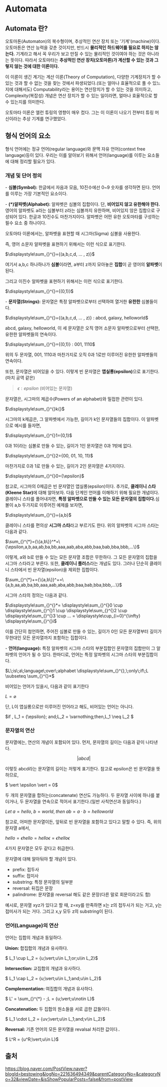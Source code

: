 # Automata

## Automata 란?

<p> 오토마톤(Automaton)의 복수형이며, 추상적인 연산 장치 또는 '기계'(machine)이다. 오토마톤은 연산 능력을 갖춘 것이지만, 반드시 <b>물리적인 하드웨어를 필요로 하지는 않는다.</b> 기계라고 해서 꼭 우리가 보고 만질 수 있는 물리적인 것이여야 하는 것은 아니라는 뜻이다. 따라서 오토마타는 <b>추상적인 연산 장치(오토마톤)가 계산할 수 있는 것과 그렇지 않는 것에 대한 이론이다.</b></p>
 
<p> 이 이론이 생긴 계기는 계산 이론(Theory of Computation), 다양한 기계장치가 할 수 있는 것과 할 수 없는 것을 찾는 것에서 파생되었다.(또는 얼마나 효율적으로 풀 수 있느지에 대해서도) Computability라는 용어는 연산장치가 할 수 있는 것을 의미하고, Complexity(복잡성) 개념은 연산 장치가 할 수 있는 일이라면, 얼마나 효율적으로 할 수 있는지를 의미한다.</p>
 
<p> 오토마타 이론은 엘런 튜링의 영향이 매우 컸다. 그는 이 이론이 나오기 전부터 튜링 머신이라는 추상 기계를 연구했었다.</p>


## 형식 언어의 요소

<p> 형식 언어에는 정규 언어(regular language)와 문맥 자유 언어(context free language)등이 있다. 우리는 이를 알아보기 위해서 언어(language)를 이루는 요소들에 대해 정리할 필요가 있다.

### 개념 및 단어 정의

<p> - <b>심볼(Symbol):</b> 한글에서 자음과 모음, 10진수에선 0~9 숫자를 생각하면 된다. 언어를 이루는 가장 기본적인 요소이다.

<p> - <b>(*)알파벳(Alphabet):</b> 알파벳은 심볼의 집합이다. 단, <b>비어있지 않고 유한해야 한다.</b> 영어의 알파벳도 a라는 심볼부터 z라는 심볼까지 유한하며, 비어있지 않은 집합으로 구성되어 있다. 한글과 10진수도 마찬가지이다. 알파벳은 어떤 유한 오토마타를 구성하는 필수 요소 중 하나이다.</p>

<p> 오토마타 이론에서는, 알파벳을 표현할 때 시그마(Sigma) 심볼을 사용한다.</p>

<p> 즉, 영어 소문자 알파벳을 표현하기 위해서는 이런 식으로 표기한다.</p>
<p></p>

$\displaystyle\sum_{}^{}={(a,b,c,d, ... , z)}$

<p> 여기서 a,b,c 하나하나가 <b>심볼</b>이라면, a부터 z까지 모아놓은 <b>집합</b>이 곧 영어의 <b>알파벳</b>이 된다.</p>

<p>그리고 이진수 알파벳을 표현하기 위해서는 이런 식으로 표기한다.</p>
<p></p>

$\displaystyle\sum_{}^{}={(0,1)}$

<p> - <b> 문자열(Strings):</b> 문자열은 특정 알파벳으로부터 선택하여 열거한 <b>유한한</b> 심볼들이다.
<p></p>

$\displaystyle\sum_{}^{}={(a,b,c,d, ... , z)} : abcd, galaxy, helloworld$

<p> abcd, galaxy, helloworld, 이 세 문자열은 오직 영어 소문자 알파벳으로부터 선택한, 유한한 알파벳들의 연속이다.</p>
<p></p>

$\displaystyle\sum_{}^{}={(0,1)} : 001, 1110$

<p> 위의 두 문자열, 001, 1110과 마찬가지로 오직 0과 1로만 이루어진 유한한 알파벳들의 연속이다.</p>
<p> 또한, 문자열은 비어있을 수 있다. 이렇게 빈 문자열은 <b>앱실롱(epsilon)</b>으로 표기한다.(마치 공역 같은)</p>

> $\epsilon : epsilon$ (비어있는 문자열)

<p> 문자열은, 시그마의 제곱수(Powers of an alphabet)와 밀접한 관련이 있다.</p>

$\displaystyle\sum_{}^{}k{}$

<p> 시그마의 k제곱은, 그 알파벳에서 가능한, 길이가 k인 문자열들의 집합이다. 이 알파벳으로 예시를 들자면,</p>

$\displaystyle\sum_{}^{}1={0,1}$

<p> 0과 1이라는 심볼로 만들 수 있는, 길이가 1인 문자열은 0과 1밖에 없다.</p>

$\displaystyle\sum_{}^{}2={00, 01, 10, 11}$

<p> 마찬가지로 0과 1로 만들 수 있는, 길이가 2인 문자열은 4가지이다. </p>

$\displaystyle\sum_{}^{}0={\epsilon}$

<p> 참고로, 시그마의 0제곱은 빈 문자열인 앱실롱(epsilon)이다. 추가로, <b>클레이니 스타(Kleene Star)</b>에 대해 알아보자. 다음 단계인 언어를 이해하기 위해 필요한 개념이다. 클레이니 스타를 풀어내자면, <b>특정 알파벳으로 만들 수 있는 모든 문자열의 집합이다.</b>심볼이 a,b 두가지로 이루어진 예제를 보자면,</p>

$\displaystyle\sum_{}^{}={a,b}$

<p> 클레이니 스타를 편의상 <b>시그마 스타</b>라고 부르기도 한다. 위의 알파벳의 시그마 스타는 다음과 같다.</p>

$\sum_{}^{*}={\{a,b\}}^*=\{\epsilon,a,b,aa,ab,ba,bb,aaa,aab,aba,abb,baa,bab,bba,bbb,...\}$

<p>이렇게, a와 b로 만들 수 있는 모든 문자열 조합은 무한하다. 그 모든 문자열의 집합을 시그마 스타라고 부른다. 또한, <b>클레이니 플러스</b>라는 개념도 있다. 그러나 단순히 클레이니 스타에서 빈 문자열(epsilon)을 제외한 집합이다.</p>

$\sum_{}^{*}+={\{a,b\}}^+=\{a,b,aa,ab,ba,bb,aaa,aab,aba,abb,baa,bab,bba,bbb,...\}$

<p> 시그마 스타의 정의는 다음과 같다.</p>

$\displaystyle\sum_{}^{}*= \displaystyle\sum_{}^{}0 \cup \displaystyle\sum_{}^{}1 \cup \displaystyle\sum_{}^{}2 \cup \displaystyle\sum_{}^{}3 \cup ... = \displaystyle\cup_{i=0}^{\infty} \displaystyle\sum_{}^{}i$

<p> 이를 간단히 첨언하면, 주어진 심볼로 만들 수 있는, 길이가 0인 모든 문자열부터 길이가 무한대인 모든 문자열까지 포함하는 집합이다.</p>

<p> - <b>언어(language):</b> 특정 알파벳의 시그마 스타의 부분집합인 문자열의 집합만이 그 알파벳의 언어가 될 수 있다. 한마디로, 언어는 특정 알파벳의 시그마 스타의 부분집합이다.</p>

$L\;is\;a\;language\;over\;alphabet \displaystyle\sum_{}^{},\;only\;if\;L \subseteq \sum_{}^{}*$

<p> 비어있는 언어가 있을시, 다음과 같이 표기한다</p>

$L = \varnothing$

<p> 단, L이 앱실롱으로만 이루어진 언어라고 해도, 비어있는 언어는 아니다.</p>

$if \, L_1 = \{\epsilon\}\; and\;L_2 = \varnothing\;then\,L_1 \neq L_2 $

### 문자열의 연산

<p> 문자열에는, 연산의 개념이 포함되어 있다. 먼저, 문자열의 길이는 다음과 같이 나타낸다.</p>

$$ \vert abcd \vert$$

<p> 이렇듯 abcd라는 문자열의 길이는 저렇게 표기한다. 참고로 epsilon은 빈 문자열을 뜻하므로,<p>

$ \vert \epsilon \vert = 0$

<p> 두 개의 문자열을 합하는(concatenate) 연산도 가능하다. 두 문자열 사이에 하나를 붙이거나, 두 문자열을 연속으로 적어서 표기한다.(일반 사칙연산과 동일하다.)</p>

$Let\;a = hello,\;b = world, \; then \; ab = a\cdot b = helloworld$

<p> 참고로, 어떠한 문자열이든, 앞뒤로 빈 문자열을 포함하고 있다고 말할 수 있다. 즉, 위의 문자열 a에서,<p>

$hello = \epsilon hello = hello\epsilon = \epsilon hello \epsilon$

<p> 4가지 문자열은 모두 같다고 취급한다.</p>

<p> 문자열에 대해 알아둬야 할 개념이 있다. </p>
<ul>
    <li>prefix: 접두사</li>
    <li>suffix: 접미사</li>
    <li>substring: 특정 문자열의 일부분</li>
    <li>reversal: 뒤집은 문장</li>
    <li>palindrome: 문자열을 reversal 해도 같은 문장(다른 말로 회문이라고도 함)</li>
</ul>
<p> 예시로, 문자열 xyz가 있다고 할 때, z=xy를 만족하면 x는 z의 접두사가 되는 거고, y는 접미사가 되는 거다. 그리고 x,y 모두 z의 substring이 된다.</p>

### 언어(Language)의 연산

<p>언어는 집합의 개념과 동일하다.</p>

<p><b>Union: </b>합집합의 개념과 유사하다.</p>

$ L_1 \cup L_2 = \{u\;\vert\;u\in L_1\;or\;u\in L_2\}$ 

<p><b>Intersection: </b>교집합의 개념과 유사하다.</p>

$ L_1 \cap L_2 = \{u\;\vert\;u\in L_1\;and\;u\in L_2\}$ 

<p><b>Complementation: </b>여집합의 개념과 유사하다.</p>

$ L' = \sum_{}^{*} - \;L = \{u\;\vert\;u\notin L\}$ 

<p><b>Concatenation: </b>두 집합의 원소들을 서로 곱한 값들이다.</p>

$ L_1 \cdot L_2 = \{uv\;\vert\;u\in L_1\;and\;v\in L_2\}$ 

<p><b>Reversal: </b>기존 언어의 모든 문자열을 revalsal 처리한 값이다..</p>

$ L^R = \{u^R\;\vert\;u\in L\}$ 

## 출처
https://blog.naver.com/PostView.naver?blogId=bestowing&logNo=221636494349&parentCategoryNo=&categoryNo=32&viewDate=&isShowPopularPosts=false&from=postView